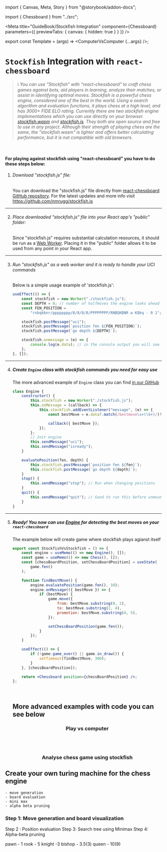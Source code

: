 import { Canvas, Meta, Story } from "@storybook/addon-docs";

import { Chessboard } from "../src";

<Meta
  title="GuideBook/Stockfish Integration"
  component={Chessboard}
  parameters={{ previewTabs: { canvas: { hidden: true } } }}
/>

export const Template = (args) => <ComputerVsComputer {...args} />;

# `Stockfish` Integration with `react-chessboard`

> ℹ️ _You can use "Stockfish" with "react-chessboard" to craft chess games against bots, aid players in learning, analyze their matches, or assist in identifying optimal moves.
> Stockfish is a powerful chess engine, considered one of the best in the world. Using a search algorithm and evaluation functions, it plays chess at a high level, and has 3000+ FIDE ELO rating.
> Currently there are two stockfish engine implementations which you can use directly on your browser. [stockfish.wasm](https://github.com/lichess-org/stockfish.wasm) and [stockfish.js](http://github.com/nmrugg/stockfish.js).
> They both are open source and free to use in any project. Although their strength of playing chess are the same, the "stockfish.wasm" is lighter and offers better calculating performance, but it is not compatible with old browsers._

<br />

#### For playing against stockfish using "react-chessboard" you have to do these steps below:

1. ###### Download "stockfish.js" file:

    You can download the "stockfish.js" file directly from [react-chessboard GitHub repository](https://github.com/Clariity/react-chessboard/blob/main/stories/stockfish/stockfish.js). For the latest updates and more info visit https://github.com/nmrugg/stockfish.js

---

2. ###### Place downloaded "stockfish.js" file into your React app's "public" folder:

    Since "stockfish.js" requires substantial calculation resources, it should be run as a [Web Worker](https://developer.mozilla.org/en-US/docs/Web/API/Web_Workers_API/Using_web_workers). Placing it in the "public" folder allows it to be used from any point in your React app.

---

3. ###### Run "stockfish.js" as a web worker and it is ready to handle your UCI commands

    Below is a simple usage example of 'stockfish.js':

    ```js
    useEffect(() => {
        const stockfish = new Worker("./stockfish.js");
        const DEPTH = 8; // number of halfmoves the engine looks ahead
        const FEN_POSITION =
            "rnbqkbnr/pppppppp/8/8/8/8/PPPPPPPP/RNBQKBNR w KQkq - 0 1";

        stockfish.postMessage("uci");
        stockfish.postMessage(`position fen ${FEN_POSITION}`);
        stockfish.postMessage(`go depth ${DEPTH}`);

        stockfish.onmessage = (e) => {
            console.log(e.data); // in the console output you will see `bestmove e2e4` message
        };
    }, []);
    ```

---

4. ##### Create `Engine` class with stockfish commands you need for easy use

    The more advanced example of `Engine` class you can find [in our GitHub](https://github.com/Clariity/react-chessboard/blob/main/stories/stockfish/engine.ts)

    ```js
    class Engine {
        constructor() {
            this.stockfish = new Worker("./stockfish.js");
            this.onMessage = (callback) => {
                this.stockfish.addEventListener("message", (e) => {
                    const bestMove = e.data?.match(/bestmove\s+(\S+)/)?.[1];

                    callback({ bestMove });
                });
            };
            // Init engine
            this.sendMessage("uci");
            this.sendMessage("isready");
        }

        evaluatePosition(fen, depth) {
            this.stockfish.postMessage(`position fen ${fen}`);
            this.stockfish.postMessage(`go depth ${depth}`);
        }
        stop() {
            this.sendMessage("stop"); // Run when changing positions
        }
        quit() {
            this.sendMessage("quit"); // Good to run this before unmounting.
        }
    }
    ```

---

5.  ##### Ready! You now can use [Engine](https://github.com/Clariity/react-chessboard/blob/main/stories/stockfish/engine.ts) for detecting the best moves on your `react-chessboard`

    The example below will create game where stockfish plays agianst itself

    ```jsx
    export const StockfishVsStockfish = () => {
        const engine = useMemo(() => new Engine(), []);
        const game = useMemo(() => new Chess(), []);
        const [chessBoardPosition, setChessBoardPosition] = useState(
            game.fen()
        );

        function findBestMove() {
            engine.evaluatePosition(game.fen(), 10);
            engine.onMessage(({ bestMove }) => {
                if (bestMove) {
                    game.move({
                        from: bestMove.substring(0, 2),
                        to: bestMove.substring(2, 4),
                        promotion: bestMove.substring(4, 5),
                    });

                    setChessBoardPosition(game.fen());
                }
            });
        }

        useEffect(() => {
            if (!game.game_over() || game.in_draw()) {
                setTimeout(findBestMove, 300);
            }
        }, [chessBoardPosition]);

        return <Chessboard position={chessBoardPosition} />;
    };
    ```

    <br />

    ## More advanced examples with code you can see below

    ### <center>Play vs computer</center>

    <Canvas>
      <Story id="example-chessboard--play-vs-computer" />
    </Canvas>

    <br /> <br />

    ### <center>Analyse chess game using stockfish</center>

    <Canvas>
      <Story id="example-chessboard--analysis-board" />
    </Canvas>

## Create your own turing machine for the chess engine

    - move generation
    - board evaluation
    - mini max
    - alpha beta pruning

### Step 1: Move generation and board visualization

Step 2 : Position evaluation
Step 3: Search tree using Minimax
Step 4: Alpha-beta pruning

pawn - 1
rook - 5
knight -3
bishop - 3.5(3)
queen - 10(9)
